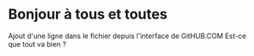 # Bonjour à tous et toutes 

Ajout d'une ligne dans le fichier depuis l'interface de GitHUB.COM
Est-ce que tout va bien ? 